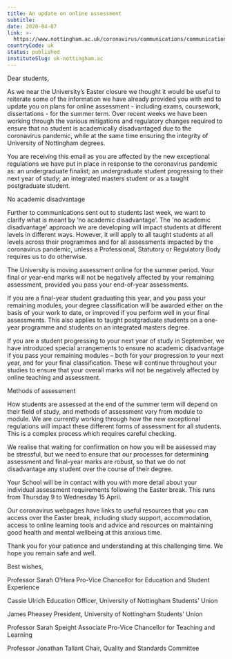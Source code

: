 ```yaml
---
title: An update on online assessment
subtitle: 
date: 2020-04-07
link: >-
  https://www.nottingham.ac.uk/coronavirus/communications/communications-archive.aspx
countryCode: uk
status: published
instituteSlug: uk-nottingham.ac
---
```

Dear students, 

As we near the University’s Easter closure we thought it would be useful to reiterate some of the information we have already provided you with and to update you on plans for online assessment - including exams, coursework, dissertations - for the summer term. Over recent weeks we have been working through the various mitigations and regulatory changes required to ensure that no student is academically disadvantaged due to the coronavirus pandemic, while at the same time ensuring the integrity of University of Nottingham degrees. 

You are receiving this email as you are affected by the new exceptional regulations we have put in place in response to the coronavirus pandemic as: an undergraduate finalist; an undergraduate student progressing to their next year of study; an integrated masters student or as a taught postgraduate student. 

No academic disadvantage 

Further to communications sent out to students last week, we want to clarify what is meant by ‘no academic disadvantage’. The 'no academic disadvantage' approach we are developing will impact students at different levels in different ways. However, it will apply to all taught students at all levels across their programmes and for all assessments impacted by the coronavirus pandemic, unless a Professional, Statutory or Regulatory Body requires us to do otherwise. 

The University is moving assessment online for the summer period. Your final or year-end marks will not be negatively affected by your remaining assessment, provided you pass your end-of-year assessments. 

If you are a final-year student graduating this year, and you pass your remaining modules, your degree classification will be awarded either on the basis of your work to date, or improved if you perform well in your final assessments. This also applies to taught postgraduate students on a one-year programme and students on an integrated masters degree. 

If you are a student progressing to your next year of study in September, we have introduced special arrangements to ensure no academic disadvantage if you pass your remaining modules – both for your progression to your next year, and for your final classification. These will continue throughout your studies to ensure that your overall marks will not be negatively affected by online teaching and assessment. 

Methods of assessment 

How students are assessed at the end of the summer term will depend on their field of study, and methods of assessment vary from module to module. We are currently working through how the new exceptional regulations will impact these different forms of assessment for all students. This is a complex process which requires careful checking. 

We realise that waiting for confirmation on how you will be assessed may be stressful, but we need to ensure that our processes for determining assessment and final-year marks are robust, so that we do not disadvantage any student over the course of their degree. 

Your School will be in contact with you with more detail about your individual assessment requirements following the Easter break. This runs from Thursday 9 to Wednesday 15 April. 

Our coronavirus webpages have links to useful resources that you can access over the Easter break, including study support, accommodation, access to online learning tools and advice and resources on maintaining good health and mental wellbeing at this anxious time. 

Thank you for your patience and understanding at this challenging time. We hope you remain safe and well. 

Best wishes, 

Professor Sarah O'Hara
Pro-Vice Chancellor for Education and Student Experience 

Cassie Ulrich
Education Officer, University of Nottingham Students' Union 

James Pheasey
President, University of Nottingham Students' Union 

Professor Sarah Speight
Associate Pro-Vice Chancellor for Teaching and Learning 

Professor Jonathan Tallant
Chair, Quality and Standards Committee